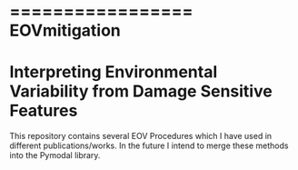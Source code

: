 =================
EOVmitigation
=================


# Interpreting Environmental Variability from Damage Sensitive Features

This repository contains several EOV Procedures which I have used in different publications/works. In the future I intend to merge these methods into the Pymodal library.
